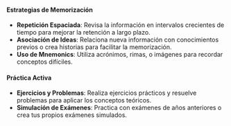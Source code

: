 #### Estrategias de Memorización

- **Repetición Espaciada**: Revisa la información en intervalos crecientes de tiempo para mejorar la retención a largo plazo.
- **Asociación de Ideas**: Relaciona nueva información con conocimientos previos o crea historias para facilitar la memorización.
- **Uso de Mnemonics**: Utiliza acrónimos, rimas, o imágenes para recordar conceptos difíciles.

#### Práctica Activa

- **Ejercicios y Problemas**: Realiza ejercicios prácticos y resuelve problemas para aplicar los conceptos teóricos.
- **Simulación de Exámenes**: Practica con exámenes de años anteriores o crea tus propios exámenes simulados.
